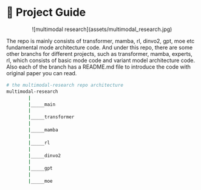 # :rocket: Project Guide

<div align="center">
    ![multimodal research](assets/multimodal_research.jpg)
</div>

The repo is mainly consists of transformer, mamba, rl, dinvo2, gpt, moe etc
fundamental mode architecture code.  And under this repo, there are some other
branchs for different projects, such as transformer, mamba, experts, rl, which
consists of basic mode code and variant model architecture code. Also each of
the branch has a README.md file to introduce the code with original paper
you can read.

```bash
# the multimodal-research repo architecture
multimodal-research
        |
        |_____main
        |
        |_____transformer
        |
        |_____mamba
        |
        |_____rl
        |
        |_____dinvo2
        |
        |_____gpt
        |
        |_____moe
```
